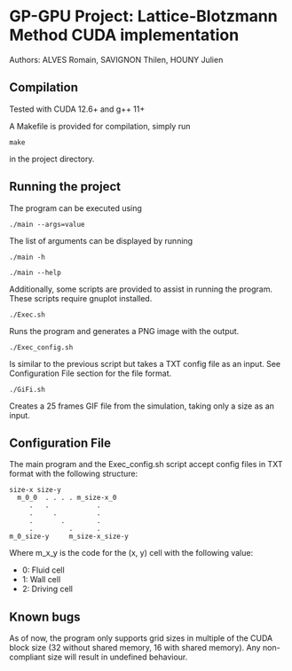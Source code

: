 # GP-GPU Project: Lattice-Blotzmann Method CUDA implementation

Authors: ALVES Romain, SAVIGNON Thilen, HOUNY Julien

## Compilation

Tested with CUDA 12.6+ and g++ 11+

A Makefile is provided for compilation, simply run
```
make
```
in the project directory.

## Running the project

The program can be executed using
```
./main --args=value
```

The list of arguments can be displayed by running
```
./main -h
```
```
./main --help
```

Additionally, some scripts are provided to assist in running the program. These scripts require gnuplot installed.

```
./Exec.sh
```
Runs the program and generates a PNG image with the output.
```
./Exec_config.sh
```
Is similar to the previous script but takes a TXT config file as an input. See Configuration File section for the file format.
```
./GiFi.sh
```
Creates a 25 frames GIF file from the simulation, taking only a size as an input.

## Configuration File

The main program and the Exec_config.sh script accept config files in TXT format with the following structure:
```
size-x size-y
  m_0_0  . . . . m_size-x_0
     .   .            .
     .     .          . 
     .       .        .
     .         .      .
m_0_size-y     m_size-x_size-y
```
Where m_x_y is the code for the (x, y) cell with the following value:
- 0: Fluid cell
- 1: Wall cell
- 2: Driving cell

## Known bugs

As of now, the program only supports grid sizes in multiple of the CUDA block size (32 without shared memory, 16 with shared memory). Any non-compliant size will result in undefined behaviour.